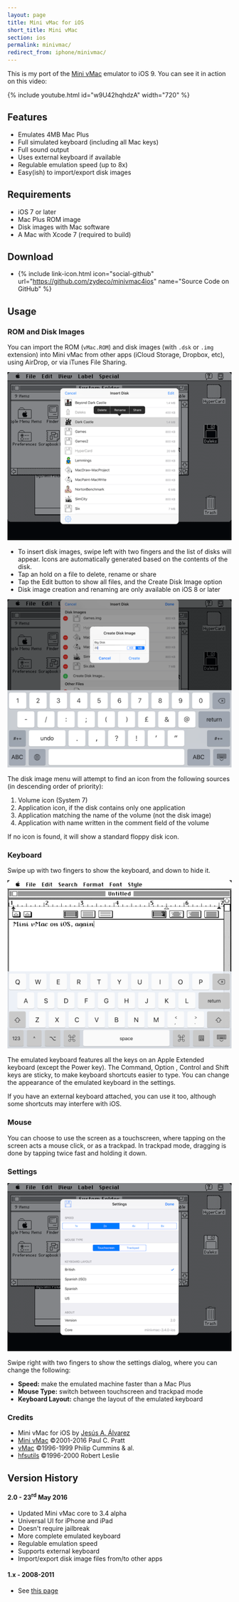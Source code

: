 ```yaml
---
layout: page
title: Mini vMac for iOS
short_title: Mini vMac
section: ios
permalink: minivmac/
redirect_from: iphone/minivmac/
---
```


This is my port of the [Mini vMac](http://www.gryphel.com/c/minivmac/) emulator
to iOS 9. You can see it in action on this video:

{% include youtube.html id="w9U42hqhdzA" width="720" %}

## Features

* Emulates 4MB Mac Plus
* Full simulated keyboard (including all Mac keys)
* Full sound output
* Uses external keyboard if available
* Regulable emulation speed (up to 8x)
* Easy(ish) to import/export disk images

## Requirements

* iOS 7 or later
* Mac Plus ROM image
* Disk images with Mac software
* A Mac with Xcode 7 (required to build)

## Download

* {% include link-icon.html icon="social-github" url="https://github.com/zydeco/minivmac4ios" name="Source Code on GitHub" %}

## Usage

### ROM and Disk Images

You can import the ROM (`vMac.ROM`) and disk images (with `.dsk` or `.img`
extension) into Mini vMac from other apps (iCloud Storage, Dropbox, etc), using
AirDrop, or via iTunes File Sharing.

![Disk Images](/images/minivmac4ios/disks.png)


* To insert disk images, swipe left with two fingers and the list of disks will
    appear. Icons are automatically generated based on the contents of the disk.
* Tap an hold on a file to delete, rename or share
* Tap the Edit button to show all files, and the Create Disk Image option
* Disk image creation and renaming are only available on iOS 8 or later

![Create New Disk](/images/minivmac4ios/newdisk.png)


The disk image menu will attempt to find an icon from the following sources (in
descending order of priority):

1. Volume icon (System 7)
2. Application icon, if the disk contains only one application
3. Application matching the name of the volume (not the disk image)
4. Application with name written in the comment field of the volume

If no icon is found, it will show a standard floppy disk icon.

### Keyboard

Swipe up with two fingers to show the keyboard, and down to hide it.

![Keyboard](/images/minivmac4ios/keyboard.png)

The emulated keyboard features all the keys on an Apple Extended keyboard
(except the Power key). The Command, Option , Control and Shift keys are
sticky, to make keyboard shortcuts easier to type. You can change the
appearance of the emulated keyboard in the settings.

If you have an external keyboard attached, you can use it too, although some
shortcuts may interfere with iOS.

### Mouse

You can choose to use the screen as a touchscreen, where tapping on the screen
acts a mouse click, or as a trackpad. In trackpad mode, dragging is done by
tapping twice fast and holding it down.

### Settings

![Settings](/images/minivmac4ios/settings.png)

Swipe right with two fingers to show the settings dialog, where you can change
the following:

* **Speed:** make the emulated machine faster than a Mac Plus
* **Mouse Type:** switch between touchscreen and trackpad mode
* **Keyboard Layout:** change the layout of the emulated keyboard

### Credits

* Mini vMac for iOS by [Jesús A. Álvarez](https://github.com/zydeco)
* [Mini vMac](http://gryphel.com/c/minivmac/) ©2001-2016 Paul C. Pratt
* [vMac](http://vmac.org/) ©1996-1999 Philip Cummins & al.
* [hfsutils](http://www.mars.org/home/rob/proj/hfs/) ©1996-2000 Robert Leslie

## Version History

#### 2.0 - 23<sup>rd</sup> May 2016

* Updated Mini vMac core to 3.4 alpha
* Universal UI for iPhone and iPad
* Doesn't require jailbreak
* More complete emulated keyboard
* Regulable emulation speed
* Supports external keyboard
* Import/export disk image files from/to other apps

#### 1.x - 2008-2011

* See [this page](/minivmac4iphone)